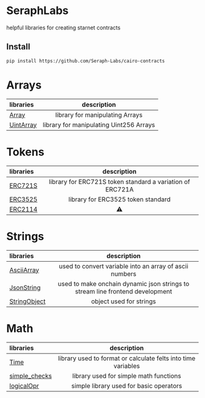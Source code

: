 # SeraphLabs

helpful libraries for creating starnet contracts

## Install

```
pip install https://github.com/Seraph-Labs/cairo-contracts
```

# Arrays

| libraries                                          |               description               |
| :------------------------------------------------- | :-------------------------------------: |
| [Array](src/SeraphLabs/arrays/Array.cairo)         |     library for manipulating Arrays     |
| [UintArray](src/SeraphLabs/arrays/UintArray.cairo) | library for manipulating Uint256 Arrays |

# Tokens

| libraries                                              |                        description                        |
| :----------------------------------------------------- | :-------------------------------------------------------: |
| [ERC721S](src/SeraphLabs/tokens/ERC721S/library.cairo) | library for ERC721S token standard a variation of ERC721A |
| [ERC3525](src/SeraphLabs/tokens/ERC3525/library.cairo) |            library for ERC3525 token standard             |
| [ERC2114]()                                            |                         :warning:                         |

# Strings

| libraries                                                |                                  description                                  |
| :------------------------------------------------------- | :---------------------------------------------------------------------------: |
| [AsciiArray](src/SeraphLabs/strings/AsciiArray.cairo)    |            used to convert variable into an array of ascii numbers            |
| [JsonString](src/SeraphLabs/strings/JsonString.cairo)    | used to make onchain dynamic json strings to stream line frontend development |
| [StringObject](src/SeraphLabs/models/StringObject.cairo) |                            object used for strings                            |

# Math

| libraries                                                |                          description                          |
| :------------------------------------------------------- | :-----------------------------------------------------------: |
| [Time](src/SeraphLabs/math/Time.cairo)                   | library used to format or calculate felts into time variables |
| [simple_checks](src/SeraphLabs/math/simple_checks.cairo) |            library used for simple math functions             |
| [logicalOpr](src/SeraphLabs/math/logicalOpr.cairo)       |            simple library used for basic operators            |
